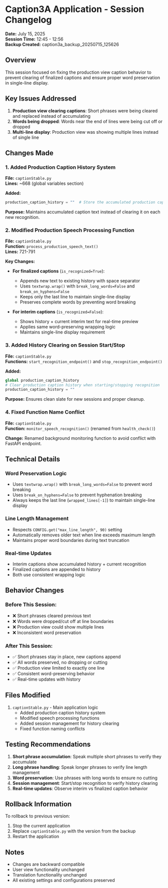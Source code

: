 # Caption3A Application - Session Changelog
**Date:** July 15, 2025  
**Session Time:** 12:45 - 12:56  
**Backup Created:** caption3a_backup_20250715_125626

## Overview
This session focused on fixing the production view caption behavior to prevent clearing of finalized captions and ensure proper word preservation in single-line display.

## Key Issues Addressed
1. **Production view clearing captions**: Short phrases were being cleared and replaced instead of accumulating
2. **Words being dropped**: Words near the end of lines were being cut off or dropped
3. **Multi-line display**: Production view was showing multiple lines instead of single line

## Changes Made

### 1. Added Production Caption History System
**File:** `captionStable.py`  
**Lines:** ~668 (global variables section)

**Added:**
```python
production_caption_history = ""  # Store the accumulated production caption text
```

**Purpose:** Maintains accumulated caption text instead of clearing it on each new recognition.

### 2. Modified Production Speech Processing Function
**File:** `captionStable.py`  
**Function:** `process_production_speech_text()`  
**Lines:** 721-791

**Key Changes:**
- **For finalized captions** (`is_recognized=True`):
  - Appends new text to existing history with space separator
  - Uses `textwrap.wrap()` with `break_long_words=False` and `break_on_hyphens=False`
  - Keeps only the last line to maintain single-line display
  - Preserves complete words by preventing word breaking

- **For interim captions** (`is_recognized=False`):
  - Shows history + current interim text for real-time preview
  - Applies same word-preserving wrapping logic
  - Maintains single-line display requirement

### 3. Added History Clearing on Session Start/Stop
**File:** `captionStable.py`  
**Functions:** `start_recognition_endpoint()` and `stop_recognition_endpoint()`

**Added:**
```python
global production_caption_history
# Clear production caption history when starting/stopping recognition
production_caption_history = ""
```

**Purpose:** Ensures clean slate for new sessions and proper cleanup.

### 4. Fixed Function Name Conflict
**File:** `captionStable.py`  
**Function:** `monitor_speech_recognition()` (renamed from `health_check()`)

**Change:** Renamed background monitoring function to avoid conflict with FastAPI endpoint.

## Technical Details

### Word Preservation Logic
- Uses `textwrap.wrap()` with `break_long_words=False` to prevent word breaking
- Uses `break_on_hyphens=False` to prevent hyphenation breaking
- Always keeps the last line (`wrapped_lines[-1]`) to maintain single-line display

### Line Length Management
- Respects `CONFIG.get("max_line_length", 90)` setting
- Automatically removes older text when line exceeds maximum length
- Maintains proper word boundaries during text truncation

### Real-time Updates
- Interim captions show accumulated history + current recognition
- Finalized captions are appended to history
- Both use consistent wrapping logic

## Behavior Changes

### Before This Session:
- ❌ Short phrases cleared previous text
- ❌ Words were dropped/cut off at line boundaries
- ❌ Production view could show multiple lines
- ❌ Inconsistent word preservation

### After This Session:
- ✅ Short phrases stay in place, new captions append
- ✅ All words preserved, no dropping or cutting
- ✅ Production view limited to exactly one line
- ✅ Consistent word-preserving behavior
- ✅ Real-time updates with history

## Files Modified
1. `captionStable.py` - Main application logic
   - Added production caption history system
   - Modified speech processing functions
   - Added session management for history clearing
   - Fixed function naming conflicts

## Testing Recommendations
1. **Short phrase accumulation**: Speak multiple short phrases to verify they accumulate
2. **Long phrase handling**: Speak longer phrases to verify line length management
3. **Word preservation**: Use phrases with long words to ensure no cutting
4. **Session management**: Start/stop recognition to verify history clearing
5. **Real-time updates**: Observe interim vs finalized caption behavior

## Rollback Information
To rollback to previous version:
1. Stop the current application
2. Replace `captionStable.py` with the version from the backup
3. Restart the application

## Notes
- Changes are backward compatible
- User view functionality unchanged
- Translation functionality unchanged
- All existing settings and configurations preserved
